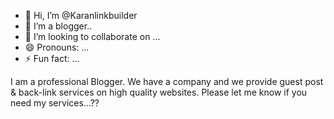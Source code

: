 - 👋 Hi, I’m @Karanlinkbuilder
- 👀 I’m a blogger..
- 💞️ I’m looking to collaborate on ...
- 😄 Pronouns: ...
- ⚡ Fun fact: ...

I am a professional Blogger.
We have a company and we provide guest post & back-link services on high quality websites. Please let me know if you need my services...??
